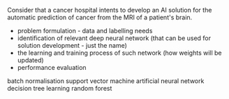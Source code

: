 Consider that a cancer hospital intents to develop an AI solution for the automatic prediction of cancer from the MRI of a patient's brain.

- problem formulation - data and labelling needs 
- identification of relevant deep neural network (that can be used for solution development - just the name)
- the learning and training process of such network (how weights will be updated)
- performance evaluation



batch normalisation
support vector machine
artificial neural network
decision tree learning
random forest


